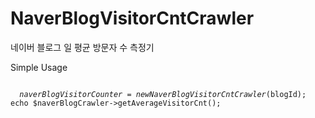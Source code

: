 # NaverBlogVisitorCntCrawler
네이버 블로그 일 평균 방문자 수 측정기

Simple Usage

<code>
  <?php
  require_once 'NaverBlogVisitorCntCrawler';
  use NaverBlogVisitorCntCrawler;

  $naverBlogVisitorCounter = new NaverBlogVisitorCntCrawler($blogId);
  echo $naverBlogCrawler->getAverageVisitorCnt();
</code>

